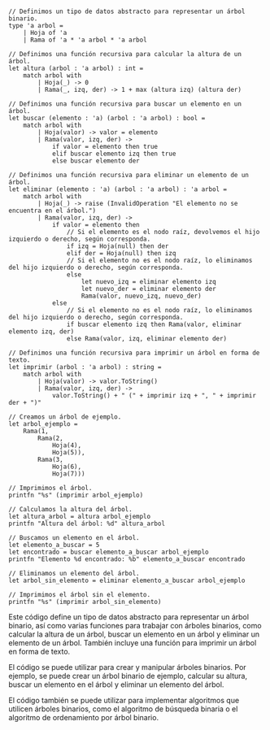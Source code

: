 ```f#

// Definimos un tipo de datos abstracto para representar un árbol binario.
type 'a arbol =
    | Hoja of 'a
    | Rama of 'a * 'a arbol * 'a arbol

// Definimos una función recursiva para calcular la altura de un árbol.
let altura (arbol : 'a arbol) : int =
    match arbol with
        | Hoja(_) -> 0
        | Rama(_, izq, der) -> 1 + max (altura izq) (altura der)

// Definimos una función recursiva para buscar un elemento en un árbol.
let buscar (elemento : 'a) (arbol : 'a arbol) : bool =
    match arbol with
        | Hoja(valor) -> valor = elemento
        | Rama(valor, izq, der) ->
            if valor = elemento then true
            elif buscar elemento izq then true
            else buscar elemento der

// Definimos una función recursiva para eliminar un elemento de un árbol.
let eliminar (elemento : 'a) (arbol : 'a arbol) : 'a arbol =
    match arbol with
        | Hoja(_) -> raise (InvalidOperation "El elemento no se encuentra en el árbol.")
        | Rama(valor, izq, der) ->
            if valor = elemento then
                // Si el elemento es el nodo raíz, devolvemos el hijo izquierdo o derecho, según corresponda.
                if izq = Hoja(null) then der
                elif der = Hoja(null) then izq
                // Si el elemento no es el nodo raíz, lo eliminamos del hijo izquierdo o derecho, según corresponda.
                else
                    let nuevo_izq = eliminar elemento izq
                    let nuevo_der = eliminar elemento der
                    Rama(valor, nuevo_izq, nuevo_der)
            else
                // Si el elemento no es el nodo raíz, lo eliminamos del hijo izquierdo o derecho, según corresponda.
                if buscar elemento izq then Rama(valor, eliminar elemento izq, der)
                else Rama(valor, izq, eliminar elemento der)

// Definimos una función recursiva para imprimir un árbol en forma de texto.
let imprimir (arbol : 'a arbol) : string =
    match arbol with
        | Hoja(valor) -> valor.ToString()
        | Rama(valor, izq, der) ->
            valor.ToString() + " (" + imprimir izq + ", " + imprimir der + ")"

// Creamos un árbol de ejemplo.
let arbol_ejemplo =
    Rama(1,
        Rama(2,
            Hoja(4),
            Hoja(5)),
        Rama(3,
            Hoja(6),
            Hoja(7)))

// Imprimimos el árbol.
printfn "%s" (imprimir arbol_ejemplo)

// Calculamos la altura del árbol.
let altura_arbol = altura arbol_ejemplo
printfn "Altura del árbol: %d" altura_arbol

// Buscamos un elemento en el árbol.
let elemento_a_buscar = 5
let encontrado = buscar elemento_a_buscar arbol_ejemplo
printfn "Elemento %d encontrado: %b" elemento_a_buscar encontrado

// Eliminamos un elemento del árbol.
let arbol_sin_elemento = eliminar elemento_a_buscar arbol_ejemplo

// Imprimimos el árbol sin el elemento.
printfn "%s" (imprimir arbol_sin_elemento)

```

Este código define un tipo de datos abstracto para representar un árbol binario, así como varias funciones para trabajar con árboles binarios, como calcular la altura de un árbol, buscar un elemento en un árbol y eliminar un elemento de un árbol. También incluye una función para imprimir un árbol en forma de texto.

El código se puede utilizar para crear y manipular árboles binarios. Por ejemplo, se puede crear un árbol binario de ejemplo, calcular su altura, buscar un elemento en el árbol y eliminar un elemento del árbol.

El código también se puede utilizar para implementar algoritmos que utilicen árboles binarios, como el algoritmo de búsqueda binaria o el algoritmo de ordenamiento por árbol binario.